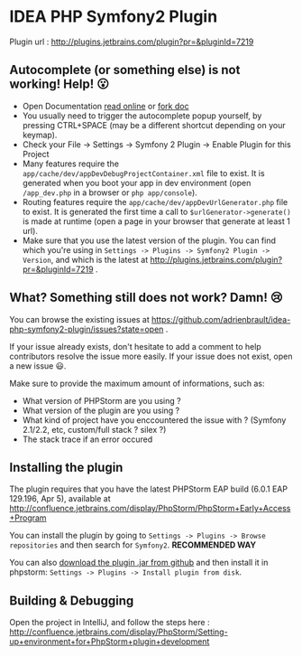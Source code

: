 IDEA PHP Symfony2 Plugin
========================

Plugin url : http://plugins.jetbrains.com/plugin?pr=&pluginId=7219

Autocomplete (or something else) is not working! Help! :open_mouth:
-------------------------------------------------------------------

* Open Documentation [read online](http://symfony2-plugin.espend.de/) or [fork doc](https://github.com/Haehnchen/idea-php-symfony2-plugin-doc)
* You usually need to trigger the autocomplete popup yourself, by pressing CTRL+SPACE (may be a different shortcut depending on your keymap).
* Check your File -> Settings -> Symfony 2 Plugin -> Enable Plugin for this Project
* Many features require the `app/cache/dev/appDevDebugProjectContainer.xml` file to exist. It is generated when you boot your app in dev environment (open `/app_dev.php` in a browser or `php app/console`).
* Routing features require the `app/cache/dev/appDevUrlGenerator.php` file to exist. It is generated the first time a call to `$urlGenerator->generate()` is made at runtime (open a page in your browser that generate at least 1 url).
* Make sure that you use the latest version of the plugin. You can find which you're using in `Settings -> Plugins -> Symfony2 Plugin -> Version`, and which is the latest at http://plugins.jetbrains.com/plugin?pr=&pluginId=7219 .

What? Something still does not work? Damn! :cry:
------------------------------------------------

You can browse the existing issues at https://github.com/adrienbrault/idea-php-symfony2-plugin/issues?state=open .

If your issue already exists, don't hesitate to add a comment to help contributors resolve the issue more easily.
If your issue does not exist, open a new issue :smiley:.

Make sure to provide the maximum amount of informations, such as:
* What version of PHPStorm are you using ?
* What version of the plugin are you using ?
* What kind of project have you enccountered the issue with ? (Symfony 2.1/2.2, etc, custom/full stack ? silex ?)
* The stack trace if an error occured

Installing the plugin
---------------------

The plugin requires that you have the latest PHPStorm EAP build (6.0.1 EAP 129.196, Apr 5), available at http://confluence.jetbrains.com/display/PhpStorm/PhpStorm+Early+Access+Program

You can install the plugin by going to `Settings -> Plugins -> Browse repositories` and then search for `Symfony2`. **RECOMMENDED WAY**

You can also [download the plugin .jar from github](https://github.com/adrienbrault/idea-php-symfony2-plugin/raw/master/symfony2-plugin.jar) and then install it in phpstorm: `Settings -> Plugins -> Install plugin from disk`.

Building & Debugging
--------------------

Open the project in IntelliJ, and follow the steps here : http://confluence.jetbrains.com/display/PhpStorm/Setting-up+environment+for+PhpStorm+plugin+development
